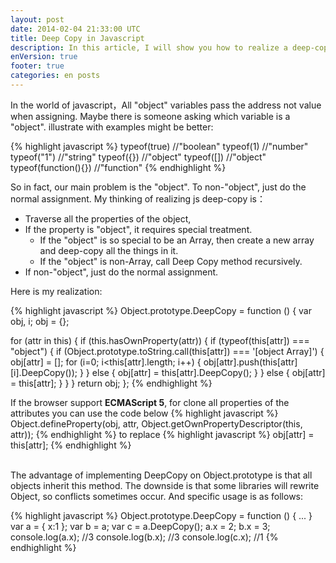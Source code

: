 ```yaml
---
layout: post
date: 2014-02-04 21:33:00 UTC
title: Deep Copy in Javascript
description: In this article, I will show you how to realize a deep-copy method for javascript.
enVersion: true
footer: true
categories: en posts
---
```


In the world of javascript，All "object" variables pass the address not value when assigning. Maybe there is someone asking which variable is a "object". illustrate with examples might be better:

{% highlight javascript %}
typeof(true)    //"boolean"
typeof(1)       //"number"
typeof("1")     //"string"
typeof({})      //"object"
typeof([])      //"object"
typeof(function(){})  //"function"
{% endhighlight %}

So in fact, our main problem is the "object". To non-"object", just do the normal assignment. My thinking of realizing js deep-copy is：

- Traverse all the properties of the object,
- If the property is "object", it requires special treatment.
  - If the "object" is so special to be an Array, then create a new array and deep-copy all the things in it.
  - If the "object" is non-Array, call Deep Copy method recursively.
- If non-"object", just do the normal assignment.

Here is my realization:

{% highlight javascript %}
Object.prototype.DeepCopy = function () {
  var obj, i;
  obj = {};

  for (attr in this) {
    if (this.hasOwnProperty(attr)) {
      if (typeof(this[attr]) === "object") {
        if (Object.prototype.toString.call(this[attr]) === '[object Array]') {
          obj[attr] = [];
          for (i=0; i<this[attr].length; i++) {
            obj[attr].push(this[attr][i].DeepCopy());
          }
        } else {
          obj[attr] = this[attr].DeepCopy();
        }
      } else {
        obj[attr] = this[attr];
      }
    }
  }
  return obj;
};
{% endhighlight %}

If the browser support **ECMAScript 5**, for clone all properties of the attributes you can use the code below
{% highlight javascript %}
Object.defineProperty(obj, attr, Object.getOwnPropertyDescriptor(this, attr));
{% endhighlight %}
to replace
{% highlight javascript %}
obj[attr] = this[attr];
{% endhighlight %}

<br/>
The advantage of implementing DeepCopy on Object.prototype is that all objects inherit this method. The downside is that some libraries will rewrite Object, so conflicts sometimes occur. And specific usage is as follows:

{% highlight javascript %}
Object.prototype.DeepCopy = function () { ... }
var a = { x:1 };
var b = a;
var c = a.DeepCopy();
a.x = 2;
b.x = 3;
console.log(a.x);   //3
console.log(b.x);   //3
console.log(c.x);   //1
{% endhighlight %}

